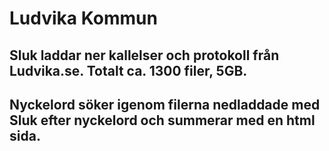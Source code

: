 # Ludvika Kommun

## Sluk laddar ner kallelser och protokoll från Ludvika.se. Totalt ca. 1300 filer, 5GB.
## Nyckelord söker igenom filerna nedladdade med Sluk efter nyckelord och summerar med en html sida.

